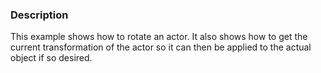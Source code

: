 ### Description
This example shows how to rotate an actor. It also shows how to get the current transformation of the actor so it can then be applied to the actual object if so desired.
